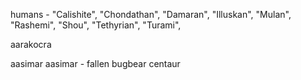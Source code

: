 humans -
"Calishite",
"Chondathan",
"Damaran",
"Illuskan",
"Mulan",
"Rashemi",
"Shou",
"Tethyrian",
"Turami",

aarakocra

aasimar
aasimar - fallen
bugbear
centaur